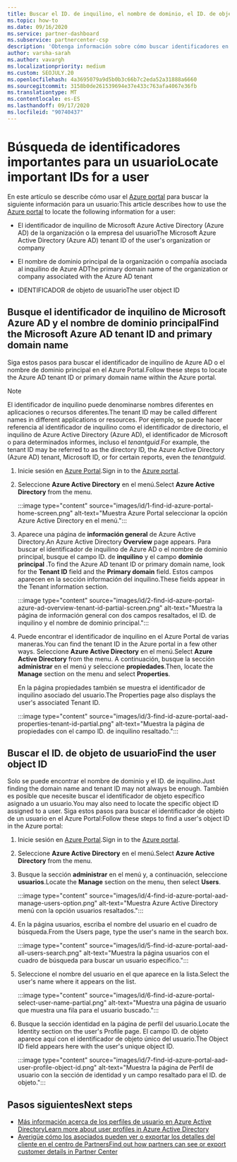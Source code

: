 ```yaml
---
title: Buscar el ID. de inquilino, el nombre de dominio, el ID. de objeto de usuario
ms.topic: how-to
ms.date: 09/16/2020
ms.service: partner-dashboard
ms.subservice: partnercenter-csp
description: 'Obtenga información sobre cómo buscar identificadores en el Azure Portal: el identificador de inquilino de Azure AD de una organización, el nombre de dominio o el identificador de objeto de usuario específico. Algunas tareas necesitan esta información.'
author: varsha-sarah
ms.author: vavargh
ms.localizationpriority: medium
ms.custom: SEOJULY.20
ms.openlocfilehash: 4a3695079a9d5b0b3c66b7c2eda52a31888a6660
ms.sourcegitcommit: 3158b0de261539694e37e433c763afa4067e36fb
ms.translationtype: MT
ms.contentlocale: es-ES
ms.lasthandoff: 09/17/2020
ms.locfileid: "90740437"
---
```

# <a name="locate-important-ids-for-a-user"></a><span data-ttu-id="7495d-104">Búsqueda de identificadores importantes para un usuario</span><span class="sxs-lookup"><span data-stu-id="7495d-104">Locate important IDs for a user</span></span>

<span data-ttu-id="7495d-105">En este artículo se describe cómo usar el [Azure portal](https://portal.azure.com/) para buscar la siguiente información para un usuario:</span><span class="sxs-lookup"><span data-stu-id="7495d-105">This article describes how to use the [Azure portal](https://portal.azure.com/) to locate the following information for a user:</span></span>

- <span data-ttu-id="7495d-106">El identificador de inquilino de Microsoft Azure Active Directory (Azure AD) de la organización o la empresa del usuario</span><span class="sxs-lookup"><span data-stu-id="7495d-106">The Microsoft Azure Active Directory (Azure AD) tenant ID of the user's organization or company</span></span>

- <span data-ttu-id="7495d-107">El nombre de dominio principal de la organización o compañía asociada al inquilino de Azure AD</span><span class="sxs-lookup"><span data-stu-id="7495d-107">The primary domain name of the organization or company associated with the Azure AD tenant</span></span>

- <span data-ttu-id="7495d-108">IDENTIFICADOR de objeto de usuario</span><span class="sxs-lookup"><span data-stu-id="7495d-108">The user object ID</span></span>

## <a name="find-the-microsoft-azure-ad-tenant-id-and-primary-domain-name"></a><span data-ttu-id="7495d-109">Busque el identificador de inquilino de Microsoft Azure AD y el nombre de dominio principal</span><span class="sxs-lookup"><span data-stu-id="7495d-109">Find the Microsoft Azure AD tenant ID and primary domain name</span></span>

<span data-ttu-id="7495d-110">Siga estos pasos para buscar el identificador de inquilino de Azure AD o el nombre de dominio principal en el Azure Portal.</span><span class="sxs-lookup"><span data-stu-id="7495d-110">Follow these steps to locate the Azure AD tenant ID or primary domain name within the Azure portal.</span></span>

> [!NOTE]
> <span data-ttu-id="7495d-111">El identificador de inquilino puede denominarse nombres diferentes en aplicaciones o recursos diferentes.</span><span class="sxs-lookup"><span data-stu-id="7495d-111">The tenant ID may be called different names in different applications or resources.</span></span> <span data-ttu-id="7495d-112">Por ejemplo, se puede hacer referencia al identificador de inquilino como el identificador de directorio, el inquilino de Azure Active Directory (Azure AD), el identificador de Microsoft o para determinados informes, incluso el *tenantguid*.</span><span class="sxs-lookup"><span data-stu-id="7495d-112">For example, the tenant ID may be referred to as the directory ID, the Azure Active Directory (Azure AD) tenant, Microsoft ID, or for certain reports, even the *tenantguid*.</span></span>

1. <span data-ttu-id="7495d-113">Inicie sesión en [Azure Portal](https://portal.azure.com/).</span><span class="sxs-lookup"><span data-stu-id="7495d-113">Sign in to the [Azure portal](https://portal.azure.com/).</span></span>

2. <span data-ttu-id="7495d-114">Seleccione **Azure Active Directory** en el menú.</span><span class="sxs-lookup"><span data-stu-id="7495d-114">Select **Azure Active Directory** from the menu.</span></span>

   :::image type="content" source="images/id/1-find-id-azure-portal-home-screen.png" alt-text="Muestra Azure Portal seleccionar la opción Azure Active Directory en el menú.":::

3. <span data-ttu-id="7495d-116">Aparece una página de **información general** de Azure Active Directory.</span><span class="sxs-lookup"><span data-stu-id="7495d-116">An Azure Active Directory **Overview** page appears.</span></span> <span data-ttu-id="7495d-117">Para buscar el identificador de inquilino de Azure AD o el nombre de dominio principal, busque el campo ID. de **inquilino** y el campo **dominio principal** .</span><span class="sxs-lookup"><span data-stu-id="7495d-117">To find the Azure AD tenant ID or primary domain name, look for the **Tenant ID** field and the **Primary domain** field.</span></span> <span data-ttu-id="7495d-118">Estos campos aparecen en la sección información del inquilino.</span><span class="sxs-lookup"><span data-stu-id="7495d-118">These fields appear in the Tenant information section.</span></span>

   :::image type="content" source="images/id/2-find-id-azure-portal-azure-ad-overview-tenant-id-partial-screen.png" alt-text="Muestra la página de información general con dos campos resaltados, el ID. de inquilino y el nombre de dominio principal.":::

4. <span data-ttu-id="7495d-120">Puede encontrar el identificador de inquilino en el Azure Portal de varias maneras.</span><span class="sxs-lookup"><span data-stu-id="7495d-120">You can find the tenant ID in the Azure portal in a few other ways.</span></span> <span data-ttu-id="7495d-121">Seleccione **Azure Active Directory** en el menú.</span><span class="sxs-lookup"><span data-stu-id="7495d-121">Select **Azure Active Directory** from the menu.</span></span> <span data-ttu-id="7495d-122">A continuación, busque la sección **administrar** en el menú y seleccione **propiedades**.</span><span class="sxs-lookup"><span data-stu-id="7495d-122">Then, locate the **Manage** section on the menu and select **Properties**.</span></span>

   <span data-ttu-id="7495d-123">En la página propiedades también se muestra el identificador de inquilino asociado del usuario.</span><span class="sxs-lookup"><span data-stu-id="7495d-123">The Properties page also displays the user's associated Tenant ID.</span></span>

   :::image type="content" source="images/id/3-find-id-azure-portal-aad-properties-tenant-id-partial.png" alt-text="Muestra la página de propiedades con el campo ID. de inquilino resaltado.":::

## <a name="find-the-user-object-id"></a><span data-ttu-id="7495d-125">Buscar el ID. de objeto de usuario</span><span class="sxs-lookup"><span data-stu-id="7495d-125">Find the user object ID</span></span>

<span data-ttu-id="7495d-126">Solo se puede encontrar el nombre de dominio y el ID. de inquilino.</span><span class="sxs-lookup"><span data-stu-id="7495d-126">Just finding the domain name and tenant ID may not always be enough.</span></span> <span data-ttu-id="7495d-127">También es posible que necesite buscar el identificador de objeto específico asignado a un usuario.</span><span class="sxs-lookup"><span data-stu-id="7495d-127">You may also need to locate the specific object ID assigned to a user.</span></span> <span data-ttu-id="7495d-128">Siga estos pasos para buscar el identificador de objeto de un usuario en el Azure Portal:</span><span class="sxs-lookup"><span data-stu-id="7495d-128">Follow these steps to find a user's object ID in the Azure portal:</span></span>

1. <span data-ttu-id="7495d-129">Inicie sesión en [Azure Portal](https://portal.azure.com/).</span><span class="sxs-lookup"><span data-stu-id="7495d-129">Sign in to the [Azure portal](https://portal.azure.com/).</span></span>

2. <span data-ttu-id="7495d-130">Seleccione **Azure Active Directory** en el menú.</span><span class="sxs-lookup"><span data-stu-id="7495d-130">Select **Azure Active Directory** from the menu.</span></span>

3. <span data-ttu-id="7495d-131">Busque la sección **administrar** en el menú y, a continuación, seleccione **usuarios**.</span><span class="sxs-lookup"><span data-stu-id="7495d-131">Locate the **Manage** section on the menu, then select **Users**.</span></span>

      :::image type="content" source="images/id/4-find-id-azure-portal-aad-manage-users-option.png" alt-text="Muestra Azure Active Directory menú con la opción usuarios resaltados.":::

4. <span data-ttu-id="7495d-133">En la página usuarios, escriba el nombre del usuario en el cuadro de búsqueda.</span><span class="sxs-lookup"><span data-stu-id="7495d-133">From the Users page, type the user's name in the search box.</span></span>

      :::image type="content" source="images/id/5-find-id-azure-portal-aad-all-users-search.png" alt-text="Muestra la página usuarios con el cuadro de búsqueda para buscar un usuario específico.":::

5. <span data-ttu-id="7495d-135">Seleccione el nombre del usuario en el que aparece en la lista.</span><span class="sxs-lookup"><span data-stu-id="7495d-135">Select the user's name where it appears on the list.</span></span>  

      :::image type="content" source="images/id/6-find-id-azure-portal-select-user-name-partial.png" alt-text="Muestra una página de usuario que muestra una fila para el usuario buscado.":::

6. <span data-ttu-id="7495d-137">Busque la sección identidad en la página de perfil del usuario.</span><span class="sxs-lookup"><span data-stu-id="7495d-137">Locate the Identity section on the user's Profile page.</span></span> <span data-ttu-id="7495d-138">El campo ID. de objeto aparece aquí con el identificador de objeto único del usuario.</span><span class="sxs-lookup"><span data-stu-id="7495d-138">The Object ID field appears here with the user's unique object ID.</span></span>

      :::image type="content" source="images/id/7-find-id-azure-portal-aad-user-profile-object-id.png" alt-text="Muestra la página de Perfil de usuario con la sección de identidad y un campo resaltado para el ID. de objeto.":::

## <a name="next-steps"></a><span data-ttu-id="7495d-140">Pasos siguientes</span><span class="sxs-lookup"><span data-stu-id="7495d-140">Next steps</span></span>

- [<span data-ttu-id="7495d-141">Más información acerca de los perfiles de usuario en Azure Active Directory</span><span class="sxs-lookup"><span data-stu-id="7495d-141">Learn more about user profiles in Azure Active Directory</span></span>](/azure/active-directory/fundamentals/active-directory-users-profile-azure-portal)
- [<span data-ttu-id="7495d-142">Averigüe cómo los asociados pueden ver o exportar los detalles del cliente en el centro de Partners</span><span class="sxs-lookup"><span data-stu-id="7495d-142">Find out how partners can see or export customer details in Partner Center</span></span>](see-your-customer-list.md)